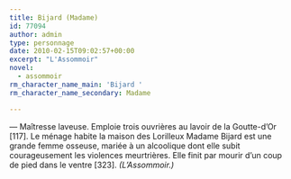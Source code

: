 ```yaml
---
title: Bijard (Madame)
id: 77094
author: admin
type: personnage
date: 2010-02-15T09:02:57+00:00
excerpt: "L'Assommoir"
novel:
  - assommoir
rm_character_name_main: 'Bijard '
rm_character_name_secondary: Madame

---
```

— Maîtresse laveuse. Emploie trois ouvrières au lavoir de la Goutte-d&rsquo;Or [117]. Le ménage habite la maison des Lorilleux Madame Bijard est une grande femme osseuse, mariée à un alcoolique dont elle subit courageusement les violences meurtrières. Elle finit par mourir d&rsquo;un coup de pied dans le ventre [323]. _(L&rsquo;Assommoir.)_